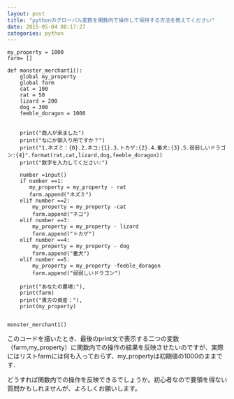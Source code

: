 ```yaml
---
layout: post
title: "pythonのグローバル変数を関数内で操作して保持する方法を教えてください"
date: 2015-05-04 08:17:27
categories: python
---
```

<pre><code>my_property = 1000
farm= []

def monster_merchant1():
    global my_property
    global farm
    cat = 100
    rat = 50
    lizard = 200
    dog = 300
    feeble_doragon = 1000


    print("商人が来ました")
    print("なにか御入り用ですか？")
    print("1.ネズミ：{0}.2.ネコ:{1}.3.トカゲ:{2}.4.番犬:{3}.5.弱弱しいドラゴン:{4}".format(rat,cat,lizard,dog,feeble_doragon))
    print("数字を入力してください:")

    number =input()
    if number ==1:
       my_property = my_property - rat
       farm.append("ネズミ")
    elif number ==2:
        my_property = my_property -cat
        farm.append("ネコ")
    elif number ==3:
        my_property = my_property - lizard
        farm.append("トカゲ")
    elif number ==4:
        my_property = my_property - dog
        farm.append("番犬")
    elif number ==5:
        my_property = my_property -feeble_doragon
        farm.append("弱弱しいドラゴン")

    print("あなたの農場:"),
    print(farm)
    print("貴方の資産："),
    print(my_property)


monster_merchant1()
</code></pre>

<p>このコードを描いたとき、最後のprint文で表示する二つの変数（farm,my_property）に関数内での操作の結果を反映させたいのですが、実際にはリストfarmには何も入っておらず、my_propertyは初期値の1000のままです.</p>

<p>どうすれば関数内での操作を反映できるでしょうか。初心者なので要領を得ない質問かもしれませんが、よろしくお願いします。</p>
